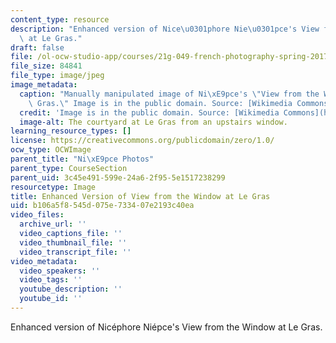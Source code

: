 ```yaml
---
content_type: resource
description: "Enhanced version of Nice\u0301phore Nie\u0301pce's View from the Window\
  \ at Le Gras."
draft: false
file: /ol-ocw-studio-app/courses/21g-049-french-photography-spring-2017/b106a5f8545d075e733407e2193c40ea_3.Niepce_2.jpg
file_size: 84841
file_type: image/jpeg
image_metadata:
  caption: "Manually manipulated image of Ni\xE9pce's \"View from the Window at Le\
    \ Gras.\" Image is in the public domain. Source: [Wikimedia Commons](https://en.wikipedia.org/wiki/Nic%C3%A9phore_Ni%C3%A9pce#/media/File:View_from_the_Window_at_Le_Gras,_Joseph_Nic%C3%A9phore_Ni%C3%A9pce.jpg)."
  credit: 'Image is in the public domain. Source: [Wikimedia Commons](https://en.wikipedia.org/wiki/Nic%C3%A9phore_Ni%C3%A9pce#/media/File:View_from_the_Window_at_Le_Gras,_Joseph_Nic%C3%A9phore_Ni%C3%A9pce.jpg).'
  image-alt: The courtyard at Le Gras from an upstairs window.
learning_resource_types: []
license: https://creativecommons.org/publicdomain/zero/1.0/
ocw_type: OCWImage
parent_title: "Ni\xE9pce Photos"
parent_type: CourseSection
parent_uid: 3c45e491-599e-24a6-2f95-5e1517238299
resourcetype: Image
title: Enhanced Version of View from the Window at Le Gras
uid: b106a5f8-545d-075e-7334-07e2193c40ea
video_files:
  archive_url: ''
  video_captions_file: ''
  video_thumbnail_file: ''
  video_transcript_file: ''
video_metadata:
  video_speakers: ''
  video_tags: ''
  youtube_description: ''
  youtube_id: ''
---
```

Enhanced version of Nicéphore Niépce's View from the Window at Le Gras.